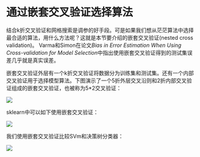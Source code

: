 # 通过嵌套交叉验证选择算法

结合k折交叉验证和网格搜索是调参的好手段。可是如果我们想从茫茫算法中选择最合适的算法，用什么方法呢？这就是本节要介绍的嵌套交叉验证(nested cross validation)。 Varma和Simon在论文*Bias in Error Estimation When Using Cross-validation for Model Selection*中指出使用嵌套交叉验证得到的测试集误差几乎就是真实误差。


嵌套交叉验证外层有一个k折交叉验证将数据分为训练集和测试集。还有一个内部交叉验证用于选择模型算法。下图演示了一个5折外层交叉沿则和2折内部交叉验证组成的嵌套交叉验证，也被称为5*2交叉验证：


![](https://ooo.0o0.ooo/2016/06/28/57727696128be.png)



sklearn中可以如下使用嵌套交叉验证：



![](https://ooo.0o0.ooo/2016/06/28/57727759c2d45.png)

我们使用嵌套交叉验证比较SVm和决策树分类器：

![](https://ooo.0o0.ooo/2016/06/28/577277f19857f.png)
